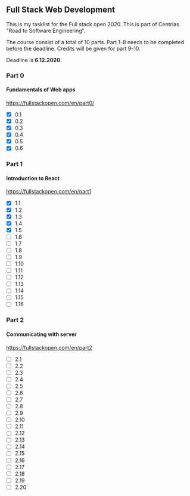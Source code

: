 ## Full Stack Web Development

This is my tasklist for the Full stack open 2020. This is part of Centrias "Road to Software Engineering". 

The course consist of a total of 10 parts. Part 1-8 needs to be completed before the deadline. Credits will be given for part 9-10.

Deadline is <b>6.12.2020</b>.

### Part 0

#### Fundamentals of Web apps

https://fullstackopen.com/en/part0/

- [x] 0.1
- [x] 0.2
- [x] 0.3
- [x] 0.4
- [x] 0.5
- [x] 0.6

### Part 1

#### Introduction to React

https://fullstackopen.com/en/part1

- [x] 1.1
- [x] 1.2
- [x] 1.3
- [x] 1.4
- [x] 1.5
- [ ] 1.6
- [ ] 1.7
- [ ] 1.8
- [ ] 1.9
- [ ] 1.10
- [ ] 1.11
- [ ] 1.12
- [ ] 1.13
- [ ] 1.14
- [ ] 1.15
- [ ] 1.16

### Part 2

#### Communicating with server

https://fullstackopen.com/en/part2

- [ ] 2.1
- [ ] 2.2
- [ ] 2.3
- [ ] 2.4
- [ ] 2.5
- [ ] 2.6
- [ ] 2.7
- [ ] 2.8
- [ ] 2.9
- [ ] 2.10
- [ ] 2.11
- [ ] 2.12
- [ ] 2.13
- [ ] 2.14
- [ ] 2.15
- [ ] 2.16
- [ ] 2.17
- [ ] 2.18
- [ ] 2.19
- [ ] 2.20